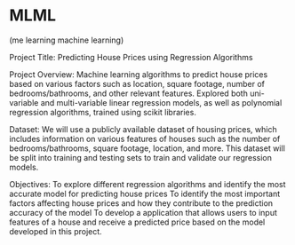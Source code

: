 # MLML
(me learning machine learning)

Project Title: Predicting House Prices using Regression Algorithms

Project Overview: Machine learning algorithms to predict house prices based on various factors such as location, square footage, number of bedrooms/bathrooms, and other relevant features. Explored both uni-variable and multi-variable linear regression models, as well as polynomial regression algorithms, trained using scikit libraries.

Dataset: We will use a publicly available dataset of housing prices, which includes information on various features of houses such as the number of bedrooms/bathrooms, square footage, location, and more. This dataset will be split into training and testing sets to train and validate our regression models.

Objectives:
To explore different regression algorithms and identify the most accurate model for predicting house prices
To identify the most important factors affecting house prices and how they contribute to the prediction accuracy of the model
To develop a application that allows users to input features of a house and receive a predicted price based on the model developed in this project.
